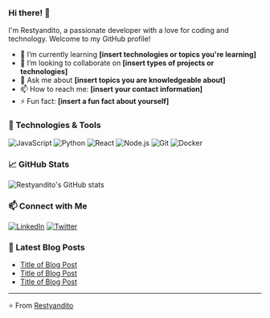 ### Hi there! 👋

I'm Restyandito, a passionate developer with a love for coding and technology. Welcome to my GitHub profile!

- 🌱 I’m currently learning **[insert technologies or topics you're learning]**
- 👯 I’m looking to collaborate on **[insert types of projects or technologies]**
- 💬 Ask me about **[insert topics you are knowledgeable about]**
- 📫 How to reach me: **[insert your contact information]**
- ⚡ Fun fact: **[insert a fun fact about yourself]**

### 🔧 Technologies & Tools

![JavaScript](https://img.shields.io/badge/-JavaScript-black?style=flat-square&logo=javascript)
![Python](https://img.shields.io/badge/-Python-black?style=flat-square&logo=python)
![React](https://img.shields.io/badge/-React-black?style=flat-square&logo=react)
![Node.js](https://img.shields.io/badge/-Node.js-black?style=flat-square&logo=node.js)
![Git](https://img.shields.io/badge/-Git-black?style=flat-square&logo=git)
![Docker](https://img.shields.io/badge/-Docker-black?style=flat-square&logo=docker)

### 📈 GitHub Stats

![Restyandito's GitHub stats](https://github-readme-stats.vercel.app/api?username=Restyandito&show_icons=true&theme=radical)

### 📫 Connect with Me

[![LinkedIn](https://img.shields.io/badge/-LinkedIn-black?style=flat-square&logo=linkedin)](https://www.linkedin.com/in/Restyandito/)
[![Twitter](https://img.shields.io/badge/-Twitter-black?style=flat-square&logo=twitter)](https://twitter.com/Restyandito)

### 📝 Latest Blog Posts

<!-- BLOG-POST-LIST:START -->
- [Title of Blog Post](link)
- [Title of Blog Post](link)
- [Title of Blog Post](link)
<!-- BLOG-POST-LIST:END -->

---

⭐️ From [Restyandito](https://github.com/Restyandito)
